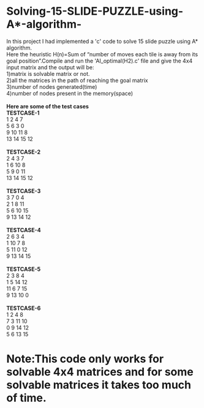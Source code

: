 # Solving-15-SLIDE-PUZZLE-using-A*-algorithm-
In this project I had implemented a 'c' code to solve 15 slide puzzle using A* algorithm.<br/>
Here the heuristic H(n)=Sum of “number of moves each tile is away from its goal position”.Compile and run the 'AI_optimal(H2).c' file and give the 4x4 input matrix and the output will be:<br/>
1)matrix is solvable matrix or not.<br/>
2)all the matrices in the path of reaching the goal matrix<br/>
3)number of nodes generated(time)<br/>
4)number of nodes present in the memory(space)<br />  
**Here are some of the test cases**<br/>
**TESTCASE-1**<br/>
1 2 4 7<br/>
5 6 3 0<br/>
9 10 11 8<br/>
13 14 15 12<br/><br/>
**TESTCASE-2**<br/>
2 4 3 7<br/>
1 6 10 8<br/>
5 9 0 11<br/>
13 14 15 12<br/><br/>
**TESTCASE-3**<br/>
3 7 0 4<br/>
2 1 8 11<br/>
5 6 10 15 <br/>
9 13 14 12<br/><br/>
**TESTCASE-4**<br/>
2 6 3 4<br/>
1 10 7 8<br/>
5 11 0 12<br/>
9 13 14 15<br/><br/>
**TESTCASE-5**<br/>
2 3 8 4<br/>
1 5 14 12<br/>
11 6 7 15<br/>
9 13 10 0<br/><br/>
**TESTCASE-6**<br/>
1 2 4 8<br/>
7 3 11 10<br/>
0 9 14 12<br/>
5 6 13 15<br/>
# Note:This code only works for solvable 4x4 matrices and for some solvable matrices it takes too much of time.
